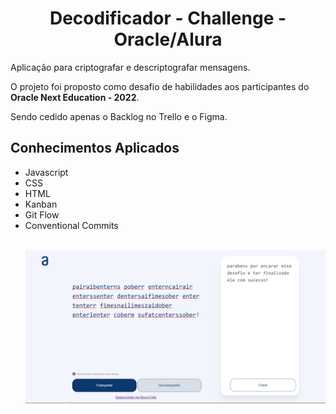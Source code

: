<h1 align="center"> Decodificador - Challenge - Oracle/Alura </h1>

Aplicação para criptografar e descriptografar mensagens.

O projeto foi proposto como desafio de habilidades aos participantes do <b>Oracle Next Education - 2022</b>.

Sendo cedido apenas o Backlog no Trello e o Figma.

<h2>Conhecimentos Aplicados</h2>
<ul>
  <li>Javascript</li>
  <li>CSS</li>
  <li>HTML</li>
  <li>Kanban</li>
  <li>Git Flow</li>
  <li>Conventional Commits</li>
<br/>

  ![Tela](assets/img/tela.png)